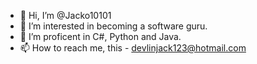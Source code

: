 - 👋 Hi, I’m @Jacko10101
- 👀 I’m interested in becoming a software guru.
- 🌱 I’m proficent in C#, Python and Java.
- 📫 How to reach me, this - devlinjack123@hotmail.com

<!---
Jacko10101/Jacko10101 is a ✨ special ✨ repository because its `README.md` (this file) appears on your GitHub profile.
You can click the Preview link to take a look at your changes.
--->
